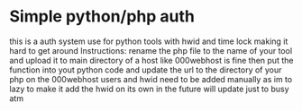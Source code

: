 # Simple python/php auth
 this is a auth system use for python tools with hwid and time lock making it hard to get around
 Instructions: rename the php file to the name of your tool and upload it to main directory of a host like 000webhost is fine
 then put the function into yout python code and update the url to the directory of your php on the 000webhost users and hwid need to be added manually as im to lazy to make it add the hwid on its own
 in the future will update just to busy atm